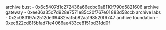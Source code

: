 archive bust - 0x6c5407d1c272436a66ecbc6a8110f790d5821606
archive gateway - 0xee36a35c7d928e7571e85c20f767e01883d58ccb
archive labs - 0x2c083197d2512de39482eaf5b82aa198520f6747
archive foundation - 0xec822cd815bfad7fe4066ae433ce8151bd31dd0f
